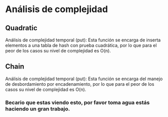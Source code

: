 # Análisis de complejidad

## Quadratic
Análisis de complejidad temporal (put): Esta función se encarga de 	inserta elementos a una tabla de hash con prueba cuadrática, por lo que para el peor de los casos su nivel de complejidad es O(n).

## Chain		
Análisis de complejidad temporal (put): Esta función se encarga del manejo de desbordamiento por encadenamiento, por lo que para el peor de los casos su nivel de complejidad es O(n).







### Becario que estas viendo esto, por favor toma agua estás haciendo un gran trabajo.
